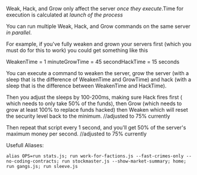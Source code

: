 Weak, Hack, and Grow only affect the server *once they execute*.Time for execution is calculated at *launch of the process*

You can run multiple Weak, Hack, and Grow commands on the same server *in parallel*.

For example, if you've fully weaken and grown your servers first (which you must do for this to work) you could get something like this

WeakenTime = 1 minuteGrowTime = 45 secondHackTime = 15 seconds

You can execute a command to weaken the server, grow the server (with a sleep that is the difference of WeakenTime and GrowTime) and hack (with a sleep that is the difference between WeakenTime and HackTime).

Then you adjust the sleeps by 100-200ms, making sure Hack fires first ( which needs to only take 50% of the funds), then Grow (which needs to grow at least 100% to replace funds hacked) then Weaken which will reset the security level back to the minimum. //adjusted to 75% currently

Then repeat that script every 1 second, and you'll get 50% of the server's maximum money per second. //adjusted to 75% currently

Usefull Aliases:

`alias OPS=run stats.js; run work-for-factions.js --fast-crimes-only --no-coding-contracts; run stockmaster.js --show-market-summary; home; run gangs.js; run sleeve.js` 
